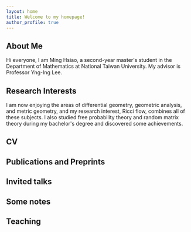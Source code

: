 ```yaml
---
layout: home
title: Welcome to my homepage!
author_profile: true
---
```

## About Me
Hi everyone, I am Ming Hsiao, a second-year master's student in the Department of Mathematics at National Taiwan University. My advisor is Professor Yng-Ing Lee. 
## Research Interests
I am now enjoying the areas of differential geometry, geometric analysis, and metric geometry, and my research interest, Ricci flow, combines all of these subjects. I also studied free probability theory and random matrix theory during my bachelor's degree and discovered some achievements.
## CV
## Publications and Preprints
## Invited talks
## Some notes
## Teaching
